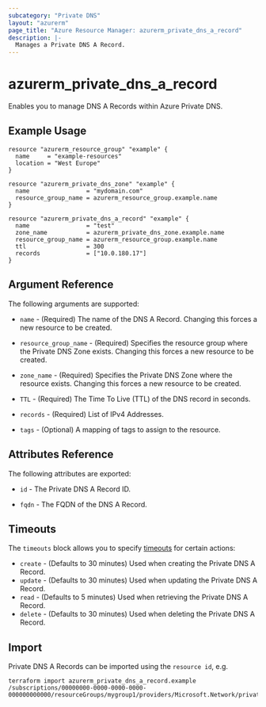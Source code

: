 ```yaml
---
subcategory: "Private DNS"
layout: "azurerm"
page_title: "Azure Resource Manager: azurerm_private_dns_a_record"
description: |-
  Manages a Private DNS A Record.
---
```


# azurerm_private_dns_a_record

Enables you to manage DNS A Records within Azure Private DNS.

## Example Usage

```hcl
resource "azurerm_resource_group" "example" {
  name     = "example-resources"
  location = "West Europe"
}

resource "azurerm_private_dns_zone" "example" {
  name                = "mydomain.com"
  resource_group_name = azurerm_resource_group.example.name
}

resource "azurerm_private_dns_a_record" "example" {
  name                = "test"
  zone_name           = azurerm_private_dns_zone.example.name
  resource_group_name = azurerm_resource_group.example.name
  ttl                 = 300
  records             = ["10.0.180.17"]
}
```

## Argument Reference

The following arguments are supported:

* `name` - (Required) The name of the DNS A Record. Changing this forces a new resource to be created.

* `resource_group_name` - (Required) Specifies the resource group where the Private DNS Zone exists. Changing this forces a new resource to be created.

* `zone_name` - (Required) Specifies the Private DNS Zone where the resource exists. Changing this forces a new resource to be created.

* `TTL` - (Required) The Time To Live (TTL) of the DNS record in seconds.

* `records` - (Required) List of IPv4 Addresses.

* `tags` - (Optional) A mapping of tags to assign to the resource.

## Attributes Reference

The following attributes are exported:

* `id` - The Private DNS A Record ID.

* `fqdn` - The FQDN of the DNS A Record.

## Timeouts

The `timeouts` block allows you to specify [timeouts](https://www.terraform.io/language/resources/syntax#operation-timeouts) for certain actions:

* `create` - (Defaults to 30 minutes) Used when creating the Private DNS A Record.
* `update` - (Defaults to 30 minutes) Used when updating the Private DNS A Record.
* `read` - (Defaults to 5 minutes) Used when retrieving the Private DNS A Record.
* `delete` - (Defaults to 30 minutes) Used when deleting the Private DNS A Record.

## Import

Private DNS A Records can be imported using the `resource id`, e.g.

```shell
terraform import azurerm_private_dns_a_record.example /subscriptions/00000000-0000-0000-0000-000000000000/resourceGroups/mygroup1/providers/Microsoft.Network/privateDnsZones/zone1/A/myrecord1
```

